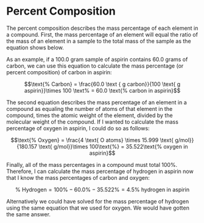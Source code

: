 <div style="float:right;margin:auto"><ebook-button title="Formulas" link="https://genchem.science.psu.edu/05-2-formulas"></ebook-button></div>


# Percent Composition

The percent composition describes the mass percentage of each element in a compound.  First, the mass percentage of an element will equal the ratio of the mass of an element in a sample to the total mass of the sample as the equation shows below. 

As an example, if a 100.0 gram sample of aspirin contains 60.0 grams of carbon, we can use this equation to calculate the mass percentage (or percent composition) of carbon in aspirin: 


$$\text{% Carbon} = \frac{60.0 \text { g carbon}}{100 \text{ g aspirin}}\times 100 \text% = 60.0 \text{% carbon in aspirin}$$ 


The second equation describes the mass percentage of an element in a compound as equaling the number of atoms of that element in the compound, times the atomic weight of the element, divided by the molecular weight of the compound. If I wanted to calculate the mass percentage of oxygen in aspirin, I could do so as follows:

$$\text{% Oxygen} = \frac{4 \text{ O atoms} \times 15.999 \text{ g/mol}}{180.157 \text{ g/mol}}\times 100\text{%} = 35.522\text{% oxygen in aspirin}$$

Finally, all of the mass percentages in a compound must total 100%. Therefore, I can calculate the mass percentage of hydrogen in aspirin now that I know the mass percentages of carbon and oxygen: 

$$\text{% Hydrogen} = 100\text{%} - 60.0\text{%} - 35.522\text{%}= 4.5\text{% hydrogen in aspirin}$$

Alternatively we could have solved for the mass percentage of hydrogen using the same equation that we used for oxygen. We would have gotten the same answer. 
